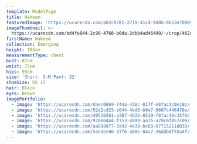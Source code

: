 ```yaml
---
template: ModelPage
title: Hakeem
featuredImage: 'https://ucarecdn.com/a62c9781-2719-41c4-9d8b-8653e709890b/'
imageThumbnail: >-
  https://ucarecdn.com/bd4fe844-2c90-4760-b0da-2dbb4ad46499/-/crop/462x594/0,0/-/preview/
firstName: Hakeem
collection: Emerging
height: 185cm
measurementType: chest
bust: 87cm
waist: 75cm
hips: 99cm
size: 'Shirt: S-M Pant: 32'
shoeSize: US 15
hair: Black
eyes: Brown
imagePortfolio:
  - image: 'https://ucarecdn.com/daec0069-744a-438c-817f-e87ac3c0e18c/'
  - image: 'https://ucarecdn.com/92d2cd25-e044-4bd0-b0e7-0607c446476e/'
  - image: 'https://ucarecdn.com/d9536501-a387-4b3b-8519-f0fac46c35f6/'
  - image: 'https://ucarecdn.com/97680444-f753-4099-aa7b-a70c6f457c09/'
  - image: 'https://ucarecdn.com/aa898877-3a92-4e38-bc63-b7715211d833/'
  - image: 'https://ucarecdn.com/54edec06-37f6-460e-84c7-26ddb0f55a4f/'
---
```


